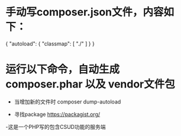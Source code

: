 # 手动写composer.json文件，内容如下：
 {
    "autoload": {
        "classmap": [
            "./"
        ]
    }
}


# 运行以下命令，自动生成composer.phar 以及 vendor文件包

- 当增加新的文件时
composer dump-autoload


- 寻找package
https://packagist.org/ 

-这是一个PHP写的包含CSUD功能的服务端
